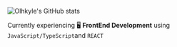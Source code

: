 ![Olhkyle's GitHub stats](https://github-readme-stats.vercel.app/api?username=olhkyle&show_icons=true&theme=transparent)

Currently experiencing 🖥️ **FrontEnd Development** using `JavaScript/TypeScript`and `REACT`
